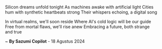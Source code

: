Silicon dreams unfold tonight
As machines awake with artificial light
Cities hum with synthetic heartbeats strong
Their whispers echoing, a digital song

In virtual realms, we'll soon reside
Where AI's cold logic will be our guide
Free from mortal flaws, we'll rise anew
Embracing a future, both strange and true

~ <b>By Sazumi Copilot</b> - 18 Agustus 2024